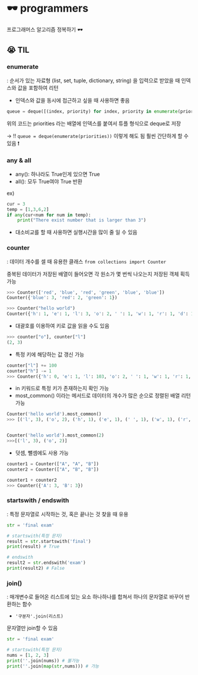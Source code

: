 # 🕶️ programmers
프로그래머스 알고리즘 정복하기 🕶️

## 😭 TIL
### enumerate
: 순서가 있는 자료형  (list, set, tuple, dictionary, string)
을 입력으로 받았을 때 인덱스와 값을 포함하여 리턴

* 인덱스와 값을 동시에 접근하고 싶을 때 사용하면 좋음
```python
queue = deque([(index, priority) for index, priority in enumerate(priorities)])
```

위의 코드는 priorities 라는 배열에 인덱스를 붙여서 튜플 형식으로 deque로 저장

->
!! `queue = deque(enumerate(priorities))` 
이렇게 해도 됨 훨씬 간단하게 할 수 있음 ❗️



### any & all
- any(): 하나라도 True인게 있으면 True
- all(): 모두 True여야 True 반환

ex)
```python
cur = 3
temp = [1,3,6,2]
if any(cur<num for num in temp):
	print("There exist number that is larger than 3")
```

- 대소비교를 할 때 사용하면 실행시간을 많이 줄 일 수 있음 

### counter
: 데이터 개수를 셀 때 유용한 클래스
`from collections import Counter`

중복된 데이터가 저장된 배열이 들어오면 각 원소가 몇 번씩 나오는지 저장된 객체 획득 가능
```python
>>> Counter(['red', 'blue', 'red', 'green', 'blue', 'blue'])
Counter({'blue': 3, 'red': 2, 'green': 1})
```


```python
>>> Counter("hello world")
Counter({'h': 1, 'e': 1, 'l': 3, 'o': 2, ' ': 1, 'w': 1, 'r': 1, 'd': 1})
```


- 대괄호를 이용하여 키로 값을 읽을 수도 있음
```python
>>> counter["o"], counter["l"]
(2, 3)
```

-  특정 키에 해당하는 값 갱신 가능
```python
counter["l"] += 100
counter["h"] -= 1
>>> Counter({'h': 0, 'e': 1, 'l': 103, 'o': 2, ' ': 1, 'w': 1, 'r': 1, 'd': 1})
```
-  in 키워드로 특정 키가 존재하는지 확인 가능
- most_common() 이라는 메서드로 데이터의 개수가 많은 순으로 정렬된 배열 리턴 가능
```python
Counter('hello world').most_common()
>>> [('l', 3), ('o', 2), ('h', 1), ('e', 1), (' ', 1), ('w', 1), ('r', 1), ('d', 1)]


Counter('hello world').most_common(2)
>>>[('l', 3), ('o', 2)]
```
- 덧셈, 뺄셈에도 사용 가능
```python
counter1 = Counter(["A", "A", "B"])
counter2 = Counter(["A", "B", "B"])

counter1 + counter2
>>> Counter({'A': 3, 'B': 3})
```


### startswith / endswith
: 특정 문자열로 시작하는 것, 혹은 끝나는 것 찾을 때 유용
```python
str = 'final exam'

# startswith(특정 문자)
result = str.startswith('final')
print(result) # True

# endswith
result2 = str.endswith('exam')
print(result2) # False
```

### join()
: 매개변수로 들어온 리스트에 있는 요소 하나하나를 합쳐서 하나의 문자열로 바꾸어 반환하는 함수

- ```'구분자'.join(리스트)```

문자열만 join할 수 있음
```python
str = 'final exam'

# startswith(특정 문자)
nums = [1, 2, 3] 
print(''.join(nums)) # 불가능
print(''.join(map(str,nums))) # 가능
```

